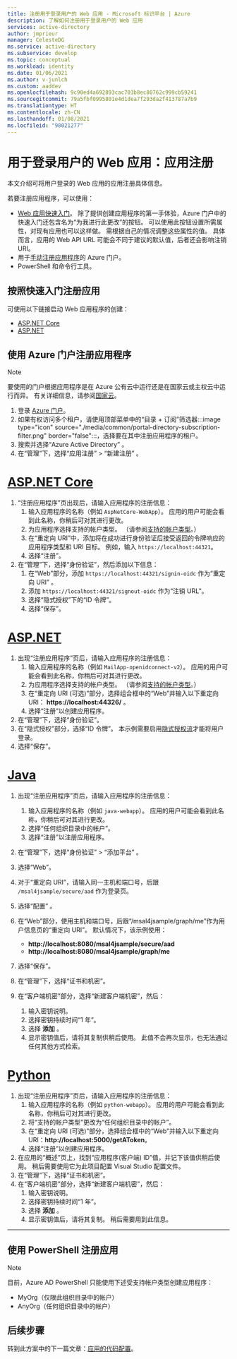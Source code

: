 ```yaml
---
title: 注册用于登录用户的 Web 应用 - Microsoft 标识平台 | Azure
description: 了解如何注册用于登录用户的 Web 应用
services: active-directory
author: jmprieur
manager: CelesteDG
ms.service: active-directory
ms.subservice: develop
ms.topic: conceptual
ms.workload: identity
ms.date: 01/06/2021
ms.author: v-junlch
ms.custom: aaddev
ms.openlocfilehash: 9c90ed4a692893cac703b8ec80762c999cb59241
ms.sourcegitcommit: 79a5fbf0995801e4d1dea7f293da2f413787a7b9
ms.translationtype: HT
ms.contentlocale: zh-CN
ms.lasthandoff: 01/08/2021
ms.locfileid: "98021277"
---
```

# <a name="web-app-that-signs-in-users-app-registration"></a>用于登录用户的 Web 应用：应用注册

本文介绍可将用户登录的 Web 应用的应用注册具体信息。

若要注册应用程序，可以使用：

- [Web 应用快速入门](#register-an-app-by-using-the-quickstarts)。 除了提供创建应用程序的第一手体验，Azure 门户中的快速入门还包含名为“为我进行此更改”的按钮。  可以使用此按钮设置所需属性，对现有应用也可以这样做。 需根据自己的情况调整这些属性的值。 具体而言，应用的 Web API URL 可能会不同于建议的默认值，后者还会影响注销 URI。
- 用于[手动注册应用程序](#register-an-app-by-using-the-azure-portal)的 Azure 门户。
- PowerShell 和命令行工具。

## <a name="register-an-app-by-using-the-quickstarts"></a>按照快速入门注册应用

可使用以下链接启动 Web 应用程序的创建：

- [ASP.NET Core](https://portal.azure.cn/#blade/Microsoft_AAD_IAM/ActiveDirectoryMenuBlade/RegisteredAppsPreview)
- [ASP.NET](https://portal.azure.cn/#blade/Microsoft_AAD_RegisteredApps/applicationsListBlade/quickStartType/AspNetWebAppQuickstartPage/sourceType/docs)

## <a name="register-an-app-by-using-the-azure-portal"></a>使用 Azure 门户注册应用程序

> [!NOTE]
> 要使用的门户根据应用程序是在 Azure 公有云中运行还是在国家云或主权云中运行而异。 有关详细信息，请参阅[国家云](./authentication-national-cloud.md#app-registration-endpoints)。


1. 登录 [Azure 门户](https://portal.azure.cn)。 
1. 如果有权访问多个租户，请使用顶部菜单中的“目录 + 订阅”筛选器:::image type="icon" source="./media/common/portal-directory-subscription-filter.png" border="false":::，选择要在其中注册应用程序的租户。
1. 搜索并选择“Azure Active Directory”  。
1. 在“管理”下，选择“应用注册” > “新建注册”  。

# <a name="aspnet-core"></a>[ASP.NET Core](#tab/aspnetcore)

1. “注册应用程序”页出现后，请输入应用程序的注册信息： 
   1. 输入应用程序的名称（例如 `AspNetCore-WebApp`）。 应用的用户可能会看到此名称，你稍后可对其进行更改。
   1. 为应用程序选择支持的帐户类型。 （请参阅[支持的帐户类型](./v2-supported-account-types.md)。）
   1. 在“重定向 URI”中，添加将在成功进行身份验证后接受返回的令牌响应的应用程序类型和 URI 目标。  例如，输入 `https://localhost:44321`。
   1. 选择“注册”。
1. 在“管理”下，选择“身份验证”，然后添加以下信息：
   1. 在“Web”部分，添加 `https://localhost:44321/signin-oidc` 作为“重定向 URI” 。
   1. 添加 `https://localhost:44321/signout-oidc` 作为“注销 URL”。
   1. 选择“隐式授权”下的“ID 令牌”。
   1. 选择“保存”。
   
# <a name="aspnet"></a>[ASP.NET](#tab/aspnet)

1. 出现“注册应用程序”页后，请输入应用程序的注册信息：
   1. 输入应用程序的名称（例如 `MailApp-openidconnect-v2`）。 应用的用户可能会看到此名称，你稍后可对其进行更改。
   1. 为应用程序选择支持的帐户类型。 （请参阅[支持的帐户类型](./v2-supported-account-types.md)。）
   1. 在“重定向 URI (可选)”部分，选择组合框中的“Web”并输入以下重定向 URI： **https://localhost:44326/** 。 
   1. 选择“注册”以创建应用程序。
1. 在“管理”下，选择“身份验证”。 
1. 在“隐式授权”部分，选择“ID 令牌”。 本示例需要启用[隐式授权流](v2-oauth2-implicit-grant-flow.md)才能将用户登录。
1. 选择“保存”。

# <a name="java"></a>[Java](#tab/java)

1. 出现“注册应用程序”页后，请输入应用程序的注册信息： 
    1. 输入应用程序的名称（例如 `java-webapp`）。 应用的用户可能会看到此名称，你稍后可对其进行更改。 
    1. 选择“任何组织目录中的帐户”。
    1. 选择“注册”以注册应用程序。
1. 在“管理”下，选择“身份验证” > “添加平台”  。
1. 选择“Web”。
1. 对于“重定向 URI”，请输入同一主机和端口号，后跟 `/msal4jsample/secure/aad` 作为登录页。 
1. 选择“配置” 。
1. 在“Web”部分，使用主机和端口号，后跟“/msal4jsample/graph/me”作为用户信息页的“重定向 URI”。
默认情况下，该示例使用：
   - **http://localhost:8080/msal4jsample/secure/aad**
   - **http://localhost:8080/msal4jsample/graph/me**

1. 选择“保存”。
1. 在“管理”下，选择“证书和机密”。  
1. 在“客户端机密”部分，选择“新建客户端机密”，然后： 

   1. 输入密钥说明。
   1. 选择密钥持续时间“1 年”。
   1. 选择 **添加** 。
   1. 显示密钥值后，请将其复制供稍后使用。 此值不会再次显示，也无法通过任何其他方式检索。

# <a name="python"></a>[Python](#tab/python)

1. 出现“注册应用程序”页后，请输入应用程序的注册信息：
   1. 输入应用程序的名称（例如 `python-webapp`）。 应用的用户可能会看到此名称，你稍后可对其进行更改。
   1. 将“支持的帐户类型”更改为“任何组织目录中的帐户”。 
   1. 在“重定向 URI (可选)”部分，选择组合框中的“Web”并输入以下重定向 URI：**http://localhost:5000/getAToken**。
   1. 选择“注册”以创建应用程序。
1. 在应用的“概述”页上，找到“应用程序(客户端) ID”值，并记下该值供稍后使用。  稍后需要使用它为此项目配置 Visual Studio 配置文件。
1. 在“管理”下，选择“证书和机密”。  
1. 在“客户端机密”部分，选择“新建客户端机密”，然后：
   1. 输入密钥说明。
   1. 选择密钥持续时间“1 年”。
   1. 选择 **添加** 。
   1. 显示密钥值后，请将其复制。 稍后需要用到此信息。
---

## <a name="register-an-app-by-using-powershell"></a>使用 PowerShell 注册应用

> [!NOTE]
> 目前，Azure AD PowerShell 只能使用下述受支持帐户类型创建应用程序：
>
> - MyOrg（仅限此组织目录中的帐户）
> - AnyOrg（任何组织目录中的帐户）
>

## <a name="next-steps"></a>后续步骤

转到此方案中的下一篇文章：[应用的代码配置](scenario-web-app-sign-user-app-configuration.md)。

